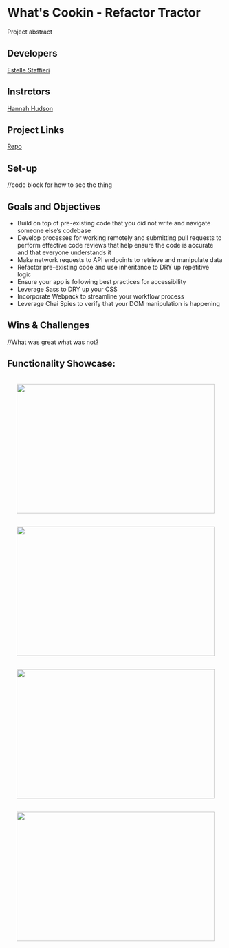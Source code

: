 
# What's Cookin - Refactor Tractor
Project abstract

## Developers
[Estelle Staffieri](https://github.com/Estaffieri)

## Instrctors
[Hannah Hudson](https://github.com/hannahhch)

## Project Links
[Repo](https://github.com/Estaffieri/tic-tac-toe)

## Set-up
//code block for how to see the thing

## Goals and Objectives
- Build on top of pre-existing code that you did not write and navigate someone else’s codebase
- Develop processes for working remotely and submitting pull requests to perform effective code reviews that help ensure the code is accurate and that everyone understands it
- Make network requests to API endpoints to retrieve and manipulate data
- Refactor pre-existing code and use inheritance to DRY up repetitive logic
- Ensure your app is following best practices for accessibility
- Leverage Sass to DRY up your CSS
- Incorporate Webpack to streamline your workflow process
- Leverage Chai Spies to verify that your DOM manipulation is happening

## Wins & Challenges
//What was great what was not?


## Functionality Showcase:

<p align="center"></br>
  <img width="460" height="300" src="" alt="">
</p>

<p align="center"></br>
  <img width="460" height="300" src="" alt="">
</p>

<p align="center"></br>
  <img width="460" height="300" src="" alt="">
</p>

<p align="center"></br>
  <img width="460" height="300" src="" alt="">
</p>
